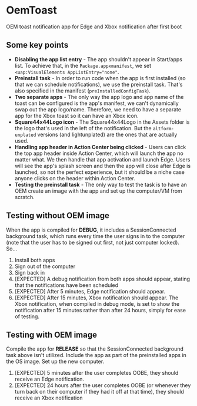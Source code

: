 # OemToast
OEM toast notification app for Edge and Xbox notification after first boot

## Some key points

* **Disabling the app list entry** - The app shouldn't appear in Start/apps list. To achieve that, in the `Package.appxmanifest`, we set `<uap:VisualElements AppListEntry="none"`.
* **Preinstall task** - In order to run code when the app is first installed (so that we can schedule notifications), we use the preinstall task. That's also specified in the manifest (`preInstalledConfigTask`).
* **Two separate apps** - The only way the app logo and app name of the toast can be configured is the app's manifest, we can't dynamically swap out the app logo/name. Therefore, we need to have a separate app for the Xbox toast so it can have an Xbox icon.
* **Square44x44Logo icon** - The Square44x44Logo in the Assets folder is the logo that's used in the left of the notification. But the `altform-unplated` versions (and lightunplated) are the ones that are actually used.
* **Handling app header in Action Center being clicked** - Users can click the top app header inside Action Center, which will launch the app no matter what. We then handle that app activation and launch Edge. Users will see the app's splash screen and then the app will close after Edge is launched, so not the perfect experience, but it should be a niche case anyone clicks on the header within Action Center.
* **Testing the preinstall task** - The only way to test the task is to have an OEM create an image with the app and set up the computer/VM from scratch.


## Testing without OEM image

When the app is compiled for **DEBUG**, it includes a SessionConnected background task, which runs every time the user signs in to the computer (note that the user has to be signed out first, not just computer locked). So...

1. Install both apps
1. Sign out of the computer
1. Sign back in
1. [EXPECTED] A debug notification from both apps should appear, stating that the notifications have been scheduled
1. [EXPECTED] After 5 minutes, Edge notification should appear.
1. [EXPECTED] After 15 minutes, Xbox notification should appear. The Xbox notification, when compiled in debug mode, is set to show the notification after 15 minutes rather than after 24 hours, simply for ease of testing.


## Testing with OEM image

Compile the app for **RELEASE** so that the SessionConnected background task above isn't utilized. Include the app as part of the preinstalled apps in the OS image. Set up the new computer.

1. [EXPECTED] 5 minutes after the user completes OOBE, they should receive an Edge notification.
1. [EXPECTED] 24 hours after the user completes OOBE (or whenever they turn back on their computer if they had it off at that time), they should receive an Xbox notification